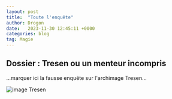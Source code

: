 ```yaml
---
layout: post
title:  "Toute l'enquête"
author: Drogon
date:   2023-11-30 12:45:11 +0000
categories: blog
tag: Magie
---
```


## Dossier : Tresen ou un menteur incompris

...marquer ici la fausse enquête sur l'archimage Tresen...

![image Tresen](2wCEAAoHCBUVFBgVFRUZGRgYGxsbGxobGxocGxobGhsdIR8hGhsbIS0kHR0qHyIbJjclKi4xNDQ0GyM6PzoyPi0zNDMBCwsLEA8QHRISHzMrIyozMzMzMzMzMzMzMzMzMzMzMzMzMzMzMzMzMzMzMzMzMzMzMzMzMzMzMzMzMzMzMzMzM)